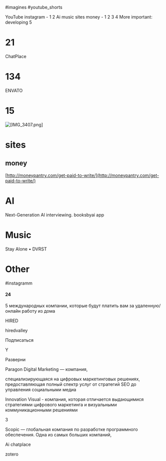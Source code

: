 
#imagines #youtube_shorts 

YouTube instagram - 1 2
Ai music sites money - 1 2 3 4
More important: developing 5

# 21

ChatPlace


# 134

ENVATO

# 15

![[IMG_3407.png]](https://youtu.be/_B-ELokM0DA?si=XKbtWamWoFLQrfxs)



# sites
## money
[http://moneypantry.com/get-paid-to-write/](http://moneypantry.com/get-paid-to-write/)


# AI
Next-Generation Al interviewing.
booksbyai app



# Music
Stay Alone • DVRST


# Other
#instagramm
#### 24
5 международных компании, которые будут платить вам за удаленную/ онлайн работу из дома

HIRED

hiredvalley

Подписаться

Y

Разверни

Paragon Digital Marketing — компания,

специализирующаяся на цифровых маркетинговых решениях, предоставляющая полный спектр услуг от стратегий SEO до управления социальными медиа

Innovation Visual - компания, которая отличается выдающимися стратегиями цифрового маркетинга и визуальными коммуникационными решениями

3

Scopic — глобальная компания по разработке программного обеспечения. Одна из самых больших компаний,

Ai chatplace


zotero 

